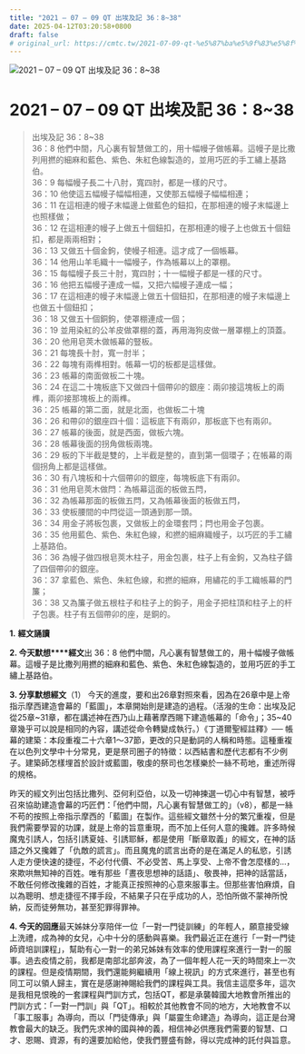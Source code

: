 ```yaml
---
title: "2021 – 07 – 09 QT 出埃及記 36：8~38"
date: 2025-04-12T03:20:58+0800
draft: false
# original_url: https://cmtc.tw/2021-07-09-qt-%e5%87%ba%e5%9f%83%e5%8f%8a%e8%a8%98-36%ef%bc%9a838
---
```


![2021 – 07 – 09 QT 出埃及記 36：8\~38](/images/qt.jpg   "2021 – 07 – 09 QT 出埃及記 36：8\~38")

# 2021 – 07 – 09 QT 出埃及記 36：8\~38

> 出埃及記 36：8\~38  
> 36：8 他們中間，凡心裏有智慧做工的，用十幅幔子做帳幕。這幔子是比撒列用撚的細麻和藍色、紫色、朱紅色線製造的，並用巧匠的手工繡上基路伯。  
> 36：9 每幅幔子長二十八肘，寬四肘，都是一樣的尺寸。  
> 36：10 他使這五幅幔子幅幅相連，又使那五幅幔子幅幅相連；  
> 36：11 在這相連的幔子末幅邊上做藍色的鈕扣，在那相連的幔子末幅邊上也照樣做；  
> 36：12 在這相連的幔子上做五十個鈕扣，在那相連的幔子上也做五十個鈕扣，都是兩兩相對；  
> 36：13 又做五十個金鉤，使幔子相連。這才成了一個帳幕。  
> 36：14 他用山羊毛織十一幅幔子，作為帳幕以上的罩棚。  
> 36：15 每幅幔子長三十肘，寬四肘；十一幅幔子都是一樣的尺寸。  
> 36：16 他把五幅幔子連成一幅，又把六幅幔子連成一幅；  
> 36：17 在這相連的幔子末幅邊上做五十個鈕扣，在那相連的幔子末幅邊上也做五十個鈕扣；  
> 36：18 又做五十個銅鉤，使罩棚連成一個；  
> 36：19 並用染紅的公羊皮做罩棚的蓋，再用海狗皮做一層罩棚上的頂蓋。  
> 36：20 他用皂莢木做帳幕的豎板。  
> 36：21 每塊長十肘，寬一肘半；  
> 36：22 每塊有兩榫相對。帳幕一切的板都是這樣做。  
> 36：23 帳幕的南面做板二十塊。  
> 36：24 在這二十塊板底下又做四十個帶卯的銀座：兩卯接這塊板上的兩榫，兩卯接那塊板上的兩榫。  
> 36：25 帳幕的第二面，就是北面，也做板二十塊  
> 36：26 和帶卯的銀座四十個：這板底下有兩卯，那板底下也有兩卯。  
> 36：27 帳幕的後面，就是西面，做板六塊。  
> 36：28 帳幕後面的拐角做板兩塊。  
> 36：29 板的下半截是雙的，上半截是整的，直到第一個環子；在帳幕的兩個拐角上都是這樣做。  
> 36：30 有八塊板和十六個帶卯的銀座，每塊板底下有兩卯。  
> 36：31 他用皂莢木做閂：為帳幕這面的板做五閂，  
> 36：32 為帳幕那面的板做五閂，又為帳幕後面的板做五閂，  
> 36：33 使板腰間的中閂從這一頭通到那一頭。  
> 36：34 用金子將板包裹，又做板上的金環套閂；閂也用金子包裹。  
> 36：35 他用藍色、紫色、朱紅色線，和撚的細麻織幔子，以巧匠的手工繡上基路伯。  
> 36：36 為幔子做四根皂莢木柱子，用金包裹，柱子上有金鉤，又為柱子鑄了四個帶卯的銀座。  
> 36：37 拿藍色、紫色、朱紅色線，和撚的細麻，用繡花的手工織帳幕的門簾；  
> 36：38 又為簾子做五根柱子和柱子上的鉤子，用金子把柱頂和柱子上的杆子包裹。柱子有五個帶卯的座，是銅的。

**1.** **經文誦讀**

**2. 今天默想****經文**出 36：8 他們中間，凡心裏有智慧做工的，用十幅幔子做帳幕。這幔子是比撒列用撚的細麻和藍色、紫色、朱紅色線製造的，並用巧匠的手工繡上基路伯。

**3. 分享默想經文**（1） 今天的進度，要和出26章對照來看，因為在26章中是上帝指示摩西建造會幕的「藍圖」，本章開始則是建造的過程。（活潑的生命：出埃及記從25章~31章，都在講述神在西乃山上藉著摩西賜下建造帳幕的「命令」；35\~40章幾乎可以說是相同的內容，講述從命令轉變成執行。）《丁道爾聖經註釋》── 帳幕的建築：本段重複二十六章1～37節，更改的只是動詞的人稱和時態。這種重複在以色列文學中十分常見，更是祭司圈子的特徵：以西結書和歷代志都有不少例子。建築師怎樣埋首於設計或藍圖，敬虔的祭司也怎樣樂於一絲不苟地，重述所得的規格。

昨天的經文列出包括比撒列、亞何利亞伯，以及一切神揀選一切心中有智慧，被呼召來協助建造會幕的巧匠們：「他們中間，凡心裏有智慧做工的」（v8），都是一絲不苟的按照上帝指示摩西的「藍圖」在製作。這些經文雖然十分的繁冗重複，但是我們需要學習的功課，就是上帝的旨意重現，而不加上任何人意的攙雜。許多時候魔鬼引誘人，包括引誘夏娃、引誘耶穌，都是使用「斷章取義」的經文，在神的話語之外又攙雜了「仇敵的謊言」。而且魔鬼的謊言出奇的是在滿足人的私慾，引誘人走方便快速的捷徑，不必付代價、不必受苦、馬上享受、上帝不會怎麼樣的…，來欺哄無知神的百姓。唯有那些「晝夜思想神的話語」、敬畏神，把神的話當話，不敢任何修改攙雜的百姓，才能真正按照神的心意來服事主。但那些害怕麻煩，自以為聰明、想走捷徑不擇手段，不結果子只在乎成功的人，恐怕所做不蒙神所悅納，反而徒勞無功，甚至犯罪得罪神。

**4. 今天的回應**最天姊妹分享陪伴一位「一對一門徒訓練」的年輕人，願意接受線上洗禮，成為神的女兒，心中十分的感動與喜樂。我們最近正在進行「一對一門徒師資培訓課程」，幫助有心一對一的弟兄姊妹有效率的使用課程來進行一對一的服事。過去疫情之前，我都是南部北部奔波，為了一個年輕人花一天的時間來上一次的課程。但是疫情期間，我們還能夠繼續用「線上視訊」的方式來進行，甚至也有同工可以領人歸主，實在是感謝神賜給我們的課程與工具。我信主這麼多年，這次是我相見恨晚的一套課程與門訓方式，包括QT，都是承襲韓國大地教會所推出的門訓方式：「一對一門訓」與「QT」。相較於其他教會不同的地方，大地教會不以「事工服事」為導向，而以「門徒傳承」與「屬靈生命建造」為導向，這正是台灣教會最大的缺乏。我們先求神的國與神的義，相信神必供應我們需要的智慧、口才、恩賜、資源，有的還要加給他，使我們豐盛有餘，得以完成神的託付與旨意。